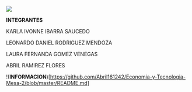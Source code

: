 ![](http://p84.cooltext.com/Rendered/Cool%20Text%20-%20Economa%20y%20Tecnologa%20284030636304166.png)

**INTEGRANTES**

KARLA IVONNE IBARRA SAUCEDO

LEONARDO DANIEL RODRIGUEZ MENDOZA

LAURA FERNANDA GOMEZ VENEGAS

ABRIL RAMIREZ FLORES

!(**INFORMACION**)[https://github.com/Abril161242/Economia-y-Tecnologia-Mesa-2/blob/master/README.md]
